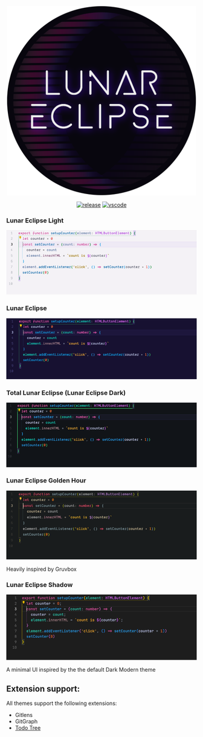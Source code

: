 <div align="center">
<img src="https://raw.githubusercontent.com/edheltzel/lunar-eclipse-for-visual-studio-code/master/images/icon__lunar-eclipse.png" alt="Lunar Eclipse icon" width="500"/>

[![release](https://img.shields.io/github/release/edheltzel/lunar-eclipse-for-visual-studio-code.svg?style=for-the-badge&logo=github&logoColor=white&colorA=101119&colorB=6D57FF)](https://github.com/edheltzel/lunar-eclipse-for-visual-studio-code/releases/latest)  [![vscode](https://img.shields.io/badge/VS_Code-v1.74+-373277.svg?style=for-the-badge&logo=microsoft&logoColor=white&colorA=101119&colorB=42557B)](https://code.visualstudio.com/updates/v1_30)

</div>

### Lunar Eclipse Light
![lunar eclipse light](./images/lunar_eclipse_light--typescript.png)

### Lunar Eclipse
![lunar eclipse](./images/lunar_eclipse--typescript.png)

### Total Lunar Eclipse (Lunar Eclipse Dark)
![total lunar eclipse](./images/total_lunar_eclipse--typescript.png)

### Lunar Eclipse Golden Hour
![lunar eclipse golden](./images/golden_hour--typescript.png)

Heavily inspired by Gruvbox

### Lunar Eclipse Shadow
![lunar eclipse shadow](./images/lunar_eclipse_shadow--typescript.png)

A minimal UI inspired by the the default Dark Modern theme


## Extension support:
All themes support the following extensions:
- Gitlens
- GitGraph
- [Todo Tree](/docs/extension-support.md#todo-tree)
